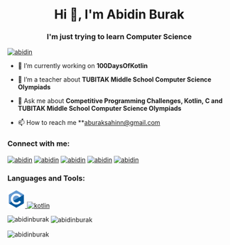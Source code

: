 <h1 align="center">Hi 👋, I'm Abidin Burak</h1>
<h3 align="center">I'm just trying to learn Computer Science</h3>


<p align="left"> <a href="https://twitter.com/abidinburaks" target="blank"><img src="https://img.shields.io/twitter/follow/abidin?logo=twitter&style=for-the-badge" alt="abidin" /></a> </p>

- 🔭 I’m currently working on **100DaysOfKotlin**

- 👯 I’m a teacher about **TUBITAK Middle School Computer Science Olympiads**

- 💬 Ask me about **Competitive Programming Challenges, Kotlin, C and TUBITAK Middle School Computer Science Olympiads**

- 📫 How to reach me **aburaksahinn@gmail.com


<h3 align="left">Connect with me:</h3>
<p align="left">
<a href="https://twitter.com/abidin" target="blank"><img align="center" src="https://raw.githubusercontent.com/rahuldkjain/github-profile-readme-generator/master/src/images/icons/Social/twitter.svg" alt="abidin" height="30" width="40" /></a>
<a href="https://linkedin.com/in/aburaksahin/" target="blank"><img align="center" src="https://raw.githubusercontent.com/rahuldkjain/github-profile-readme-generator/master/src/images/icons/Social/linked-in-alt.svg" alt="abidin" height="30" width="40" /></a>
<a href="https://instagram.com/abidinburaksahin" target="blank"><img align="center" src="https://raw.githubusercontent.com/rahuldkjain/github-profile-readme-generator/master/src/images/icons/Social/instagram.svg" alt="abidin" height="30" width="40" /></a>
<a href="https://codeforces.com/profile/aburaksahin" target="blank"><img align="center" src="https://raw.githubusercontent.com/rahuldkjain/github-profile-readme-generator/master/src/images/icons/Social/codeforces.svg" alt="abidin" height="30" width="40" /></a>
<a href="https://www.hackerearth.com/@aburaksahin" target="blank"><img align="center" src="https://raw.githubusercontent.com/rahuldkjain/github-profile-readme-generator/master/src/images/icons/Social/hackerearth.svg" alt="abidin" height="30" width="40" /></a>
</p>

<h3 align="left">Languages and Tools:</h3>
<p align="left"> <a href="https://www.cprogramming.com/" target="_blank" rel="noreferrer"> <img src="https://raw.githubusercontent.com/devicons/devicon/master/icons/c/c-original.svg" alt="c" width="40" height="40"/> </a> <a href="https://kotlinlang.org" target="_blank" rel="noreferrer"> <img src="https://www.vectorlogo.zone/logos/kotlinlang/kotlinlang-icon.svg" alt="kotlin" width="40" height="40"/> </a> </p>

<p><img align="left" src="https://github-readme-stats.vercel.app/api/top-langs?username=abidinburak&show_icons=true&locale=en&layout=compact" alt="abidinburak" /></p>

<p>&nbsp;<img align="center" src="https://github-readme-stats.vercel.app/api?username=abidinburak&show_icons=true&locale=en" alt="abidinburak" /></p>

<p><img align="center" src="https://github-readme-streak-stats.herokuapp.com/?user=abidinburak&" alt="abidinburak" /></p>

